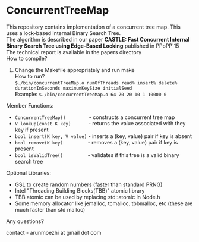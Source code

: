 # ConcurrentTreeMap
This repository contains implementation of a concurrent tree map. This uses a lock-based internal Binary Search Tree.<br>
The algorithm is described in our paper **CASTLE: Fast Concurrent Internal Binary Search Tree using Edge-Based Locking** published in PPoPP'15<br>
The technical report is available in the papers directory<br>
How to compile?<br>
1. Change the Makefile appropriately and run make<br>
How to run?<br>
`$./bin/concurrentTreeMap.o numOfThreads read% insert% delete% durationInSeconds maximumKeySize initialSeed`<br>
Example: `$./bin/concurrentTreeMap.o 64 70 20 10 1 10000 0`<br>

Member Functions:<br>
* `ConcurrentTreeMap()` &nbsp;&nbsp;&nbsp;&nbsp;&nbsp;&nbsp;&nbsp;&nbsp;&nbsp;&nbsp;&nbsp;&nbsp;&nbsp;&nbsp;&nbsp;- constructs a concurrent tree map
* `V lookup(const K key)`&nbsp;&nbsp;&nbsp;&nbsp;&nbsp;&nbsp;&nbsp;&nbsp;&nbsp;&nbsp;&nbsp;&nbsp;- returns the value associated with they key if present
* `bool insert(K key, V value)` - inserts a (key, value) pair if key is absent
* `bool remove(K key)`&nbsp;&nbsp;&nbsp;&nbsp;&nbsp;&nbsp;&nbsp;&nbsp;&nbsp;&nbsp;&nbsp;&nbsp;&nbsp;&nbsp;&nbsp;&nbsp;&nbsp;- removes a (key, value) pair if key is present
* `bool isValidTree()`&nbsp;&nbsp;&nbsp;&nbsp;&nbsp;&nbsp;&nbsp;&nbsp;&nbsp;&nbsp;&nbsp;&nbsp;&nbsp;&nbsp;&nbsp;&nbsp;&nbsp;- validates if this tree is a valid binary search tree

Optional Libraries:<br>
* GSL to create random numbers (faster than standard PRNG)
* Intel "Threading Building Blocks(TBB)" atomic library
* TBB atomic can be used by replacing std::atomic in Node.h
* Some memory allocator like jemalloc, tcmalloc, tbbmalloc, etc (these are much faster than std malloc)

Any questions?

contact - arunmoezhi at gmail dot com

